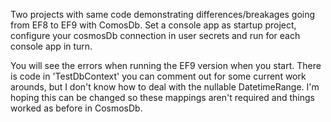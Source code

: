Two projects with same code demonstrating differences/breakages going from EF8 to EF9 with ComosDb. 
Set a console app as startup project, configure your cosmosDb connection in user secrets and run for each console app in turn.

You will see the errors when running the EF9 version when you start. 
There is code in 'TestDbContext' you can comment out for some current work arounds, but I don't know how to deal with the nullable DatetimeRange.
I'm hoping this can be changed so these mappings aren't required and things worked as before in CosmosDb.
